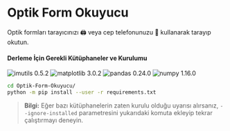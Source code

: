 # Optik Form Okuyucu
Optik formları tarayıcınızı 🖨 veya cep telefonunuzu 🤳 kullanarak tarayıp okutun. 

#### Derleme İçin Gerekli Kütüphaneler ve Kurulumu
![imutils 0.5.2](https://img.shields.io/badge/imutils-0.5.2-blue.svg) ![matplotlib 3.0.2](https://img.shields.io/badge/matplotlib-3.0.2-blue.svg) ![pandas 0.24.0](https://img.shields.io/badge/pandas-0.24.0-blue.svg) ![numpy 1.16.0](https://img.shields.io/badge/numpy-1.16.0-blue.svg)

```bash
cd Optik-Form-Okuyucu/
python -m pip install --user -r requirements.txt
```
> **Bilgi:** Eğer bazı kütüphanelerin zaten kurulu olduğu uyarısı alırsanız, `--ignore-installed` parametresini yukarıdaki komuta ekleyip tekrar çalıştırmayı deneyin.

